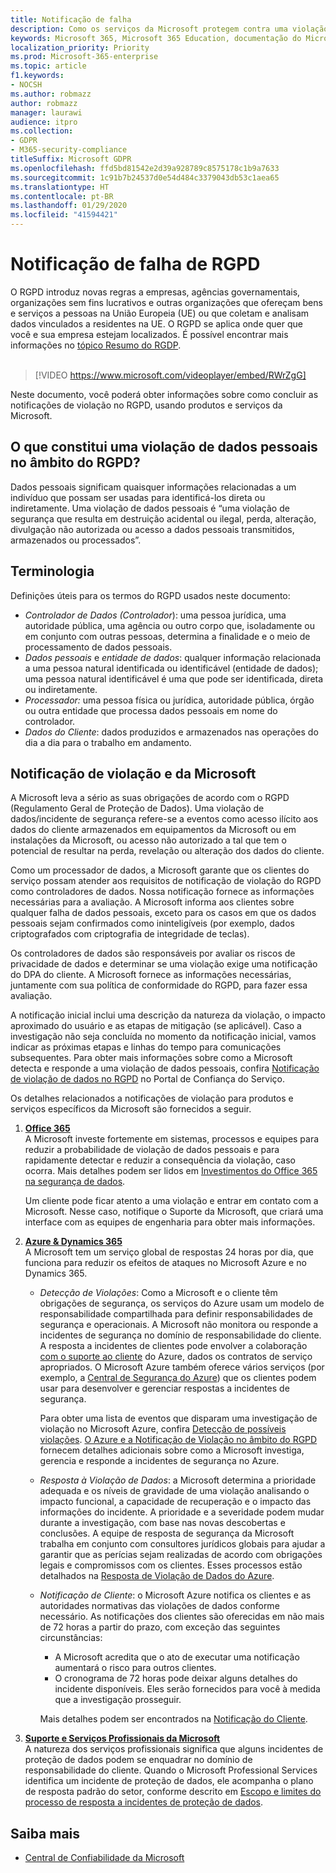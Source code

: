 ```yaml
---
title: Notificação de falha
description: Como os serviços da Microsoft protegem contra uma violação de dados pessoais e como a Microsoft responderá e notificará você se ocorrer uma falha.
keywords: Microsoft 365, Microsoft 365 Education, documentação do Microsoft 365, RGPD
localization_priority: Priority
ms.prod: Microsoft-365-enterprise
ms.topic: article
f1.keywords:
- NOCSH
ms.author: robmazz
author: robmazz
manager: laurawi
audience: itpro
ms.collection:
- GDPR
- M365-security-compliance
titleSuffix: Microsoft GDPR
ms.openlocfilehash: ffd5bd81542e2d39a928789c8575178c1b9a7633
ms.sourcegitcommit: 1c91b7b24537d0e54d484c3379043db53c1aea65
ms.translationtype: HT
ms.contentlocale: pt-BR
ms.lasthandoff: 01/29/2020
ms.locfileid: "41594421"
---
```

# <a name="gdpr-breach-notification"></a>Notificação de falha de RGPD

O RGPD introduz novas regras a empresas, agências governamentais, organizações sem fins lucrativos e outras organizações que ofereçam bens e serviços a pessoas na União Europeia (UE) ou que coletam e analisam dados vinculados a residentes na UE. O RGPD se aplica onde quer que você e sua empresa estejam localizados. É possível encontrar mais informações no [tópico Resumo do RGDP](gdpr.md).<br><br>

> [!VIDEO https://www.microsoft.com/videoplayer/embed/RWrZgG] 

Neste documento, você poderá obter informações sobre como concluir as notificações de violação no RGPD, usando produtos e serviços da Microsoft.

## <a name="what-constitute-a-breach-of-personal-data-under-the-gdpr"></a>O que constitui uma violação de dados pessoais no âmbito do RGPD?

Dados pessoais significam quaisquer informações relacionadas a um indivíduo que possam ser usadas para identificá-los direta ou indiretamente. Uma violação de dados pessoais é “uma violação de segurança que resulta em destruição acidental ou ilegal, perda, alteração, divulgação não autorizada ou acesso a dados pessoais transmitidos, armazenados ou processados”.

## <a name="terminology"></a>Terminologia

Definições úteis para os termos do RGPD usados neste documento:

- *Controlador de Dados (Controlador*): uma pessoa jurídica, uma autoridade pública, uma agência ou outro corpo que, isoladamente ou em conjunto com outras pessoas, determina a finalidade e o meio de processamento de dados pessoais.  
- *Dados pessoais* e *entidade de dados*: qualquer informação relacionada a uma pessoa natural identificada ou identificável (entidade de dados); uma pessoa natural identificável é uma que pode ser identificada, direta ou indiretamente.  
- *Processador:* uma pessoa física ou jurídica, autoridade pública, órgão ou outra entidade que processa dados pessoais em nome do controlador.  
- *Dados do Cliente*: dados produzidos e armazenados nas operações do dia a dia para o trabalho em andamento.

## <a name="microsoft-and-breach-notification"></a>Notificação de violação e da Microsoft

A Microsoft leva a sério as suas obrigações de acordo com o RGPD (Regulamento Geral de Proteção de Dados). Uma violação de dados/incidente de segurança refere-se a eventos como acesso ilícito aos dados do cliente armazenados em equipamentos da Microsoft ou em instalações da Microsoft, ou acesso não autorizado a tal que tem o potencial de resultar na perda, revelação ou alteração dos dados do cliente.

Como um processador de dados, a Microsoft garante que os clientes do serviço possam atender aos requisitos de notificação de violação do RGPD como controladores de dados. Nossa notificação fornece as informações necessárias para a avaliação. A Microsoft informa aos clientes sobre qualquer falha de dados pessoais, exceto para os casos em que os dados pessoais sejam confirmados como ininteligíveis (por exemplo, dados criptografados com criptografia de integridade de teclas).

Os controladores de dados são responsáveis por avaliar os riscos de privacidade de dados e determinar se uma violação exige uma notificação do DPA do cliente. A Microsoft fornece as informações necessárias, juntamente com sua política de conformidade do RGPD, para fazer essa avaliação.

A notificação inicial inclui uma descrição da natureza da violação, o impacto aproximado do usuário e as etapas de mitigação (se aplicável). Caso a investigação não seja concluída no momento da notificação inicial, vamos indicar as próximas etapas e linhas do tempo para comunicações subsequentes. Para obter mais informações sobre como a Microsoft detecta e responde a uma violação de dados pessoais, confira [Notificação de violação de dados no RGPD](https://servicetrust.microsoft.com/ViewPage/GDPRBreach) no Portal de Confiança do Serviço.

Os detalhes relacionados a notificações de violação para produtos e serviços específicos da Microsoft são fornecidos a seguir.
  
1. **[Office 365](gdpr-breach-Office365.md)**  
    A Microsoft investe fortemente em sistemas, processos e equipes para reduzir a probabilidade de violação de dados pessoais e para rapidamente detectar e reduzir a consequência da violação, caso ocorra. Mais detalhes podem ser lidos em [Investimentos do Office 365 na segurança de dados](https://docs.microsoft.com/microsoft-365/compliance/gdpr-breach-office365#office-365-investments-in-data-security).

    Um cliente pode ficar atento a uma violação e entrar em contato com a Microsoft. Nesse caso, notifique o Suporte da Microsoft, que criará uma interface com as equipes de engenharia para obter mais informações.

2. **[Azure & Dynamics 365](gdpr-breach-azure-dynamics.md)**  
    A Microsoft tem um serviço global de respostas 24 horas por dia, que funciona para reduzir os efeitos de ataques no Microsoft Azure e no Dynamics 365.

    - *Detecção de Violações*: Como a Microsoft e o cliente têm obrigações de segurança, os serviços do Azure usam um modelo de responsabilidade compartilhada para definir responsabilidades de segurança e operacionais. A Microsoft não monitora ou responde a incidentes de segurança no domínio de responsabilidade do cliente. A resposta a incidentes de clientes pode envolver a colaboração [com o suporte ao cliente](https://azure.microsoft.com/support/options/) do Azure, dados os contratos de serviço apropriados. O Microsoft Azure também oferece vários serviços (por exemplo, a [Central de Segurança do Azure](https://azure.microsoft.com/services/security-center/)) que os clientes podem usar para desenvolver e gerenciar respostas a incidentes de segurança.

        Para obter uma lista de eventos que disparam uma investigação de violação no Microsoft Azure, confira [Detecção de possíveis violações](https://docs.microsoft.com/microsoft-365/compliance/gdpr-breach-azure-dynamics#detection-of-potential-breaches). [O Azure e a Notificação de Violação no âmbito do RGPD](gdpr-breach-azure-dynamics.md) fornecem detalhes adicionais sobre como a Microsoft investiga, gerencia e responde a incidentes de segurança no Azure.

    - *Resposta à Violação de Dados*: a Microsoft determina a prioridade adequada e os níveis de gravidade de uma violação analisando o impacto funcional, a capacidade de recuperação e o impacto das informações do incidente. A prioridade e a severidade podem mudar durante a investigação, com base nas novas descobertas e conclusões.
    A equipe de resposta de segurança da Microsoft trabalha em conjunto com consultores jurídicos globais para ajudar a garantir que as perícias sejam realizadas de acordo com obrigações legais e compromissos com os clientes. Esses processos estão detalhados na [Resposta de Violação de Dados do Azure](https://docs.microsoft.com/microsoft-365/compliance/gdpr-breach-azure-dynamics#azures-data-breach-response).

    - *Notificação de Cliente*: o Microsoft Azure notifica os clientes e as autoridades normativas das violações de dados conforme necessário. As notificações dos clientes são oferecidas em não mais de 72 horas a partir do prazo, com exceção das seguintes circunstâncias:

        - A Microsoft acredita que o ato de executar uma notificação aumentará o risco para outros clientes.
        - O cronograma de 72 horas pode deixar alguns detalhes do incidente disponíveis. Eles serão fornecidos para você à medida que a investigação prosseguir.

        Mais detalhes podem ser encontrados na [Notificação do Cliente](https://docs.microsoft.com/microsoft-365/compliance/gdpr-breach-azure-dynamics#customer-notification).

3. **[Suporte e Serviços Profissionais da Microsoft](gdpr-breach-Microsoft-Support-Professional-Services.md)**  
    A natureza dos serviços profissionais significa que alguns incidentes de proteção de dados podem se enquadrar no domínio de responsabilidade do cliente. Quando o Microsoft Professional Services identifica um incidente de proteção de dados, ele acompanha o plano de resposta padrão do setor, conforme descrito em [Escopo e limites do processo de resposta a incidentes de proteção de dados](https://docs.microsoft.com/microsoft-365/compliance/gdpr-breach-microsoft-support-professional-services#scope--limits-of-data-protection-incident-response-process).

## <a name="learn-more"></a>Saiba mais

- [Central de Confiabilidade da Microsoft](https://www.microsoft.com/TrustCenter/Privacy/gdpr/default.aspx)
